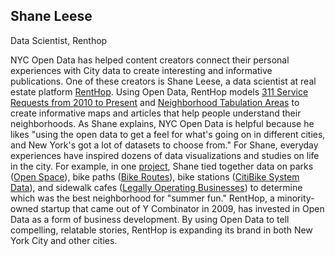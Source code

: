 ## Shane Leese

Data Scientist, Renthop

NYC Open Data has helped content creators connect their personal experiences with City data to create interesting and informative publications. One of these creators is Shane Leese, a data scientist at real estate platform [RentHop](https://www.renthop.com/). Using Open Data, RentHop models [311 Service Requests from 2010 to Present](https://data.cityofnewyork.us/Social-Services/311-Service-Requests-from-2010-to-Present/erm2-nwe9) and [Neighborhood Tabulation Areas](https://data.cityofnewyork.us/City-Government/Neighborhood-Tabulation-Areas/cpf4-rkhq) to create informative maps and articles that help people understand their neighborhoods. As Shane explains, NYC Open Data is helpful because he likes "using the open data to get a feel for what's going on in different cities, and New York's got a lot of datasets to choose from." For Shane, everyday experiences have inspired dozens of data visualizations and studies on life in the city. For example, in one [project](https://www.renthop.com/study/new-york-city-ny/summerscore-article.html), Shane tied together data on parks ([Open Space](https://data.cityofnewyork.us/Recreation/Open-Space-Parks-/g84h-jbjm)), bike paths ([Bike Routes](https://data.cityofnewyork.us/Transportation/Bike-Routes/7vsa-caz7)), bike stations ([CitiBike System Data](https://data.cityofnewyork.us/NYC-BigApps/Citi-Bike-System-Data/vsnr-94wk)), and sidewalk cafes ([Legally Operating Businesses](https://data.cityofnewyork.us/Business/Legally-Operating-Businesses/w7w3-xahh)) to determine which was the best neighborhood for "summer fun." RentHop, a minority-owned startup that came out of Y Combinator in 2009, has invested in Open Data as a form of business development. By using Open Data to tell compelling, relatable stories, RentHop is expanding its brand in both New York City and other cities.
